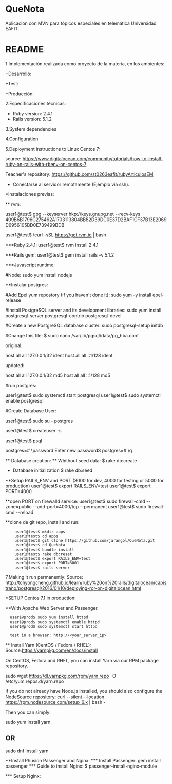 # QueNota
Aplicación con MVN para tópicos especiales en telemática Universidad EAFIT.

# README

1.Implementación realizada como proyecto de la materia, en los ambientes:

+Desarrollo:


+Test:

+Producción:



2.Especificaciones técnicas:

* Ruby version: 2.4.1
* Rails version: 5.1.2

3.System dependencies


4.Configuration


5.Deployment instructions to Linux Centos 7:

source: https://www.digitalocean.com/community/tutorials/how-to-install-ruby-on-rails-with-rbenv-on-centos-7

Teacher's repository: https://github.com/st0263eafit/rubyArticulosEM

* Conectarse al servidor remotamente (Ejemplo via ssh).

*Instalaciones previas:

** rvm:

user1@test$ gpg --keyserver hkp://keys.gnupg.net --recv-keys 409B6B1796C275462A1703113804BB82D39DC0E37D2BAF1CF37B13E2069D6956105BD0E739499BDB

user1@test$ \curl -sSL https://get.rvm.io | bash

***Ruby 2.4.1:
  user1@test$ rvm install 2.4.1

***Rails gem:
    user1@test$ gem install rails -v 5.1.2

***Javascript runtime:

  #Node:
    sudo yum install nodejs

**Instalar postgres:

#Add Epel yum repostory (If you haven't done it):
  sudo yum -y install epel-release

#Install PostgreSQL server and its development libraries:
  sudo yum install postgresql-server postgresql-contrib postgresql-devel

#Create a new PostgreSQL database cluster:
    sudo postgresql-setup initdb

#Change this file:
    $ sudo nano /var/lib/pgsql/data/pg_hba.conf

  original:

  host    all             all             127.0.0.1/32            ident
  host    all             all             ::1/128                 ident

  updated:

  host    all             all             127.0.0.1/32            md5
  host    all             all             ::1/128                 md5

#run postgres:

user1@test$ sudo systemctl start postgresql
user1@test$ sudo systemctl enable postgresql

#Create Database User:

  user1@test$ sudo su - postgres

  user1@test$ createuser -s <pguser>

  user1@test$ psql

  postgres=# \password <pguser>
  Enter new passwordS
  postgres=# \q


** Database creation:
  ** Whithout seed data:
    $ rake db:create

  * Database initialization
    $ rake db:seed


**Setup RAILS_ENV and PORT (3000 for dev, 4000 for testing or 5000 for production)
user1@test$ export RAILS_ENV=test
user1@test$ export PORT=4000

**open PORT on firewalld service:
    user1@test$ sudo firewall-cmd --zone=public --add-port=4000/tcp --permanent
    user1@test$ sudo firewall-cmd --reload

**clone de git repo, install and run:

        user1@test$ mkdir apps
        user1@test$ cd apps
        user1@test$ git clone https://github.com/jarangol/QueNota.git
        user1@test$ cd QueNota
        user1@test$ bundle install
        user1@test$ rake db:reset
        user1@test$ export RAILS_ENV=test
        user1@test$ export PORT=3001
        user1@test$ rails server

7.Making it run permanently:
Source: http://tohyongcheng.github.io/learn/ruby%20on%20rails/digitalocean/capistrano/postgresql/2016/01/10/deploying-ror-on-digitalocean.html

*SETUP Centos 7.1 in production:

**With Apache Web Server and Passenger.

      user1@prod$ sudo yum install httpd
      user1@prod$ sudo systemctl enable httpd
      user1@prod$ sudo systemctl start httpd

      test in a browser: http://<your_server_ip>

** Install Yarn (CentOS / Fedora / RHEL):
 Source:https://yarnpkg.com/en/docs/install

  On CentOS, Fedora and RHEL, you can install Yarn via our RPM package repository.

  sudo wget https://dl.yarnpkg.com/rpm/yarn.repo -O /etc/yum.repos.d/yarn.repo

  If you do not already have Node.js installed, you should also configure the NodeSource repository:
  curl --silent --location https://rpm.nodesource.com/setup_6.x | bash -

  Then you can simply:

  sudo yum install yarn
  ## OR ##
  sudo dnf install yarn


**Install Phusion Passenger and Nginx:
*** Install Passenger:
    gem install passenger
*** Guide to install Nginx:
  $ passenger-install-nginx-module

*** Setup Nginx:
